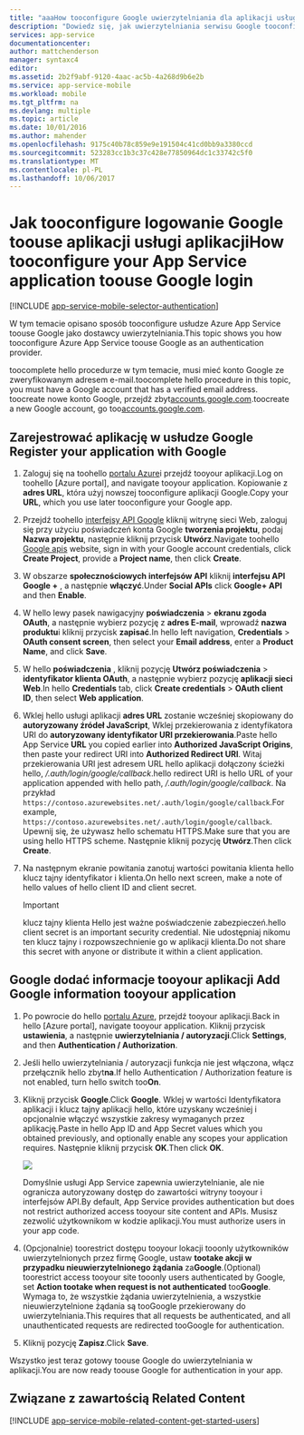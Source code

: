 ```yaml
---
title: "aaaHow tooconfigure Google uwierzytelniania dla aplikacji usługi aplikacji"
description: "Dowiedz się, jak uwierzytelniania serwisu Google tooconfigure aplikacji usługi aplikacji."
services: app-service
documentationcenter: 
author: mattchenderson
manager: syntaxc4
editor: 
ms.assetid: 2b2f9abf-9120-4aac-ac5b-4a268d9b6e2b
ms.service: app-service-mobile
ms.workload: mobile
ms.tgt_pltfrm: na
ms.devlang: multiple
ms.topic: article
ms.date: 10/01/2016
ms.author: mahender
ms.openlocfilehash: 9175c40b78c859e9e191504c41cd0bb9a3380ccd
ms.sourcegitcommit: 523283cc1b3c37c428e77850964dc1c33742c5f0
ms.translationtype: MT
ms.contentlocale: pl-PL
ms.lasthandoff: 10/06/2017
---
```

# <a name="how-tooconfigure-your-app-service-application-toouse-google-login"></a><span data-ttu-id="46fc9-103">Jak tooconfigure logowanie Google toouse aplikacji usługi aplikacji</span><span class="sxs-lookup"><span data-stu-id="46fc9-103">How tooconfigure your App Service application toouse Google login</span></span>
[!INCLUDE [app-service-mobile-selector-authentication](../../includes/app-service-mobile-selector-authentication.md)]

<span data-ttu-id="46fc9-104">W tym temacie opisano sposób tooconfigure usłudze Azure App Service toouse Google jako dostawcy uwierzytelniania.</span><span class="sxs-lookup"><span data-stu-id="46fc9-104">This topic shows you how tooconfigure Azure App Service toouse Google as an authentication provider.</span></span>

<span data-ttu-id="46fc9-105">toocomplete hello procedurze w tym temacie, musi mieć konto Google ze zweryfikowanym adresem e-mail.</span><span class="sxs-lookup"><span data-stu-id="46fc9-105">toocomplete hello procedure in this topic, you must have a Google account that has a verified email address.</span></span> <span data-ttu-id="46fc9-106">toocreate nowe konto Google, przejdź zbyt[accounts.google.com](http://go.microsoft.com/fwlink/p/?LinkId=268302).</span><span class="sxs-lookup"><span data-stu-id="46fc9-106">toocreate a new Google account, go too[accounts.google.com](http://go.microsoft.com/fwlink/p/?LinkId=268302).</span></span>

## <span data-ttu-id="46fc9-107"><a name="register"></a>Zarejestrować aplikację w usłudze Google</span><span class="sxs-lookup"><span data-stu-id="46fc9-107"><a name="register"> </a>Register your application with Google</span></span>
1. <span data-ttu-id="46fc9-108">Zaloguj się na toohello [portalu Azure]i przejdź tooyour aplikacji.</span><span class="sxs-lookup"><span data-stu-id="46fc9-108">Log on toohello [Azure portal], and navigate tooyour application.</span></span> <span data-ttu-id="46fc9-109">Kopiowanie z **adres URL**, która użyj nowszej tooconfigure aplikacji Google.</span><span class="sxs-lookup"><span data-stu-id="46fc9-109">Copy your **URL**, which you use later tooconfigure your Google app.</span></span>
2. <span data-ttu-id="46fc9-110">Przejdź toohello [interfejsy API Google](http://go.microsoft.com/fwlink/p/?LinkId=268303) kliknij witrynę sieci Web, zaloguj się przy użyciu poświadczeń konta Google **tworzenia projektu**, podaj **Nazwa projektu**, następnie kliknij przycisk  **Utwórz**.</span><span class="sxs-lookup"><span data-stu-id="46fc9-110">Navigate toohello [Google apis](http://go.microsoft.com/fwlink/p/?LinkId=268303) website, sign in with your Google account credentials, click **Create Project**, provide a **Project name**, then click **Create**.</span></span>
3. <span data-ttu-id="46fc9-111">W obszarze **społecznościowych interfejsów API** kliknij **interfejsu API Google +** , a następnie **włączyć**.</span><span class="sxs-lookup"><span data-stu-id="46fc9-111">Under **Social APIs** click **Google+ API** and then **Enable**.</span></span>
4. <span data-ttu-id="46fc9-112">W hello lewy pasek nawigacyjny **poświadczenia** > **ekranu zgoda OAuth**, a następnie wybierz pozycję z **adres E-mail**, wprowadź **nazwa produktu**i kliknij przycisk **zapisać**.</span><span class="sxs-lookup"><span data-stu-id="46fc9-112">In hello left navigation, **Credentials** > **OAuth consent screen**, then select your **Email address**,  enter a **Product Name**, and click **Save**.</span></span>
5. <span data-ttu-id="46fc9-113">W hello **poświadczenia** , kliknij pozycję **Utwórz poświadczenia** > **identyfikator klienta OAuth**, a następnie wybierz pozycję **aplikacji sieci Web**.</span><span class="sxs-lookup"><span data-stu-id="46fc9-113">In hello **Credentials** tab, click **Create credentials** > **OAuth client ID**, then select **Web application**.</span></span>
6. <span data-ttu-id="46fc9-114">Wklej hello usługi aplikacji **adres URL** zostanie wcześniej skopiowany do **autoryzowany źródeł JavaScript**, Wklej przekierowania z identyfikatora URI do **autoryzowany identyfikator URI przekierowania**.</span><span class="sxs-lookup"><span data-stu-id="46fc9-114">Paste hello App Service **URL** you copied earlier into **Authorized JavaScript Origins**, then paste your redirect URI into **Authorized Redirect URI**.</span></span> <span data-ttu-id="46fc9-115">Witaj przekierowania URI jest adresem URL hello aplikacji dołączony ścieżki hello, */.auth/login/google/callback*.</span><span class="sxs-lookup"><span data-stu-id="46fc9-115">hello redirect URI is hello URL of your application appended with hello path, */.auth/login/google/callback*.</span></span> <span data-ttu-id="46fc9-116">Na przykład `https://contoso.azurewebsites.net/.auth/login/google/callback`.</span><span class="sxs-lookup"><span data-stu-id="46fc9-116">For example, `https://contoso.azurewebsites.net/.auth/login/google/callback`.</span></span> <span data-ttu-id="46fc9-117">Upewnij się, że używasz hello schematu HTTPS.</span><span class="sxs-lookup"><span data-stu-id="46fc9-117">Make sure that you are using hello HTTPS scheme.</span></span> <span data-ttu-id="46fc9-118">Następnie kliknij pozycję **Utwórz**.</span><span class="sxs-lookup"><span data-stu-id="46fc9-118">Then click **Create**.</span></span>
7. <span data-ttu-id="46fc9-119">Na następnym ekranie powitania zanotuj wartości powitania klienta hello klucz tajny identyfikator i klienta.</span><span class="sxs-lookup"><span data-stu-id="46fc9-119">On hello next screen, make a note of hello values of hello client ID and client secret.</span></span>

    > [!IMPORTANT]
    > <span data-ttu-id="46fc9-120">klucz tajny klienta Hello jest ważne poświadczenie zabezpieczeń.</span><span class="sxs-lookup"><span data-stu-id="46fc9-120">hello client secret is an important security credential.</span></span> <span data-ttu-id="46fc9-121">Nie udostępniaj nikomu ten klucz tajny i rozpowszechnienie go w aplikacji klienta.</span><span class="sxs-lookup"><span data-stu-id="46fc9-121">Do not share this secret with anyone or distribute it within a client application.</span></span>


## <span data-ttu-id="46fc9-122"><a name="secrets"></a>Google dodać informacje tooyour aplikacji</span><span class="sxs-lookup"><span data-stu-id="46fc9-122"><a name="secrets"> </a>Add Google information tooyour application</span></span>
1. <span data-ttu-id="46fc9-123">Po powrocie do hello [portalu Azure], przejdź tooyour aplikacji.</span><span class="sxs-lookup"><span data-stu-id="46fc9-123">Back in hello [Azure portal], navigate tooyour application.</span></span> <span data-ttu-id="46fc9-124">Kliknij przycisk **ustawienia**, a następnie **uwierzytelniania / autoryzacji**.</span><span class="sxs-lookup"><span data-stu-id="46fc9-124">Click **Settings**, and then **Authentication / Authorization**.</span></span>
2. <span data-ttu-id="46fc9-125">Jeśli hello uwierzytelniania / autoryzacji funkcja nie jest włączona, włącz przełącznik hello zbyt**na**.</span><span class="sxs-lookup"><span data-stu-id="46fc9-125">If hello Authentication / Authorization feature is not enabled, turn hello switch too**On**.</span></span>
3. <span data-ttu-id="46fc9-126">Kliknij przycisk **Google**.</span><span class="sxs-lookup"><span data-stu-id="46fc9-126">Click **Google**.</span></span> <span data-ttu-id="46fc9-127">Wklej w wartości Identyfikatora aplikacji i klucz tajny aplikacji hello, które uzyskany wcześniej i opcjonalnie włączyć wszystkie zakresy wymaganych przez aplikację.</span><span class="sxs-lookup"><span data-stu-id="46fc9-127">Paste in hello App ID and App Secret values which you obtained previously, and optionally enable any scopes your application requires.</span></span> <span data-ttu-id="46fc9-128">Następnie kliknij przycisk **OK**.</span><span class="sxs-lookup"><span data-stu-id="46fc9-128">Then click **OK**.</span></span>
   
   ![][1]
   
   <span data-ttu-id="46fc9-129">Domyślnie usługi App Service zapewnia uwierzytelnianie, ale nie ogranicza autoryzowany dostęp do zawartości witryny tooyour i interfejsów API.</span><span class="sxs-lookup"><span data-stu-id="46fc9-129">By default, App Service provides authentication but does not restrict authorized access tooyour site content and APIs.</span></span> <span data-ttu-id="46fc9-130">Musisz zezwolić użytkownikom w kodzie aplikacji.</span><span class="sxs-lookup"><span data-stu-id="46fc9-130">You must authorize users in your app code.</span></span>
4. <span data-ttu-id="46fc9-131">(Opcjonalnie) toorestrict dostępu tooyour lokacji tooonly użytkowników uwierzytelnionych przez firmę Google, ustaw **tootake akcji w przypadku nieuwierzytelnionego żądania** za**Google**.</span><span class="sxs-lookup"><span data-stu-id="46fc9-131">(Optional) toorestrict access tooyour site tooonly users authenticated by Google, set **Action tootake when request is not authenticated** too**Google**.</span></span> <span data-ttu-id="46fc9-132">Wymaga to, że wszystkie żądania uwierzytelnienia, a wszystkie nieuwierzytelnione żądania są tooGoogle przekierowany do uwierzytelniania.</span><span class="sxs-lookup"><span data-stu-id="46fc9-132">This requires that all requests be authenticated, and all unauthenticated requests are redirected tooGoogle for authentication.</span></span>
5. <span data-ttu-id="46fc9-133">Kliknij pozycję **Zapisz**.</span><span class="sxs-lookup"><span data-stu-id="46fc9-133">Click **Save**.</span></span>

<span data-ttu-id="46fc9-134">Wszystko jest teraz gotowy toouse Google do uwierzytelniania w aplikacji.</span><span class="sxs-lookup"><span data-stu-id="46fc9-134">You are now ready toouse Google for authentication in your app.</span></span>

## <span data-ttu-id="46fc9-135"><a name="related-content"></a>Związane z zawartością</span><span class="sxs-lookup"><span data-stu-id="46fc9-135"><a name="related-content"> </a>Related Content</span></span>
[!INCLUDE [app-service-mobile-related-content-get-started-users](../../includes/app-service-mobile-related-content-get-started-users.md)]

<!-- Anchors. -->

<!-- Images. -->

[0]: ./media/app-service-mobile-how-to-configure-google-authentication/mobile-app-google-redirect.png
[1]: ./media/app-service-mobile-how-to-configure-google-authentication/mobile-app-google-settings.png

<!-- URLs. -->

[Google apis]: http://go.microsoft.com/fwlink/p/?LinkId=268303

[portalu Azure]: https://portal.azure.com/

